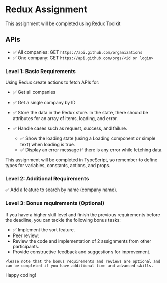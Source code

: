 # Redux Assignment

This assignment will be completed using Redux Toolkit

## APIs

- ✅ All companies: GET `https://api.github.com/organizations`
- ✅ One company: GET `https://api.github.com/orgs/<id or login>`



### Level 1: Basic Requirements

Using Redux create actions to fetch APIs for:

- ✅ Get all companies
- ✅ Get a single company by ID

- ✅ Store the data in the Redux store. In the state, there should be attributes for an array of items, loading, and error.
- ✅ Handle cases such as request, success, and failure.
  - ✅ Show the loading state (using a Loading component or simple text) when loading is true.
  - ✅ Display an error message if there is any error while fetching data.

This assignment will be completed in TypeScript, so remember to define types for variables, constants, actions, and props.

### Level 2: Additional Requirements

✅ Add a feature to search by name (company name).

### Level 3: Bonus requirements (Optional)
If you have a higher skill level and finish the previous requirements before the deadline, you can tackle the following bonus tasks:
- ✅ Implement the sort feature.
- Peer review:
- Review the code and implementation of 2 assignments from other participants.
- Provide constructive feedback and suggestions for improvement.


`Please note that the bonus requirements and reviews are optional and can be completed if you have additional time and advanced skills.`


Happy coding!
